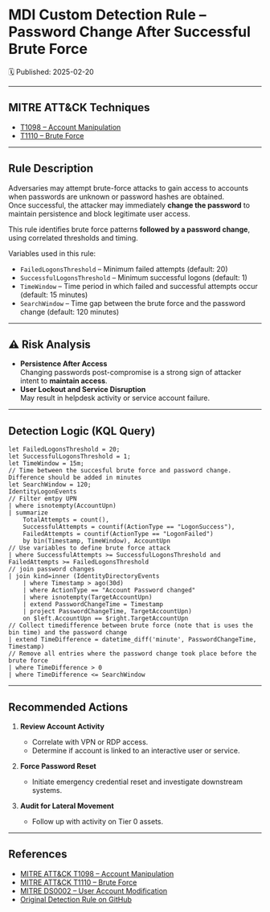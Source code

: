 # MDI Custom Detection Rule – Password Change After Successful Brute Force
🗓️ Published: 2025-02-20

---

## MITRE ATT&CK Techniques

- [T1098 – Account Manipulation](https://attack.mitre.org/techniques/T1098/)
- [T1110 – Brute Force](https://attack.mitre.org/techniques/T1110/)

---

## Rule Description

Adversaries may attempt brute-force attacks to gain access to accounts when passwords are unknown or password hashes are obtained.  
Once successful, the attacker may immediately **change the password** to maintain persistence and block legitimate user access.

This rule identifies brute force patterns **followed by a password change**, using correlated thresholds and timing.

Variables used in this rule:

- `FailedLogonsThreshold` – Minimum failed attempts (default: 20)
- `SuccessfulLogonsThreshold` – Minimum successful logons (default: 1)
- `TimeWindow` – Time period in which failed and successful attempts occur (default: 15 minutes)
- `SearchWindow` – Time gap between the brute force and the password change (default: 120 minutes)

---

## ⚠️ Risk Analysis

- **Persistence After Access**  
  Changing passwords post-compromise is a strong sign of attacker intent to **maintain access**.
- **User Lockout and Service Disruption**  
  May result in helpdesk activity or service account failure.

---

## Detection Logic (KQL Query)

```kusto
let FailedLogonsThreshold = 20;
let SuccessfulLogonsThreshold = 1;
let TimeWindow = 15m;
// Time between the succesful brute force and password change. Difference should be added in minutes
let SearchWindow = 120;
IdentityLogonEvents
// Filter emtpy UPN
| where isnotempty(AccountUpn)
| summarize
    TotalAttempts = count(),
    SuccessfulAttempts = countif(ActionType == "LogonSuccess"),
    FailedAttempts = countif(ActionType == "LogonFailed")
    by bin(Timestamp, TimeWindow), AccountUpn
// Use variables to define brute force attack
| where SuccessfulAttempts >= SuccessfulLogonsThreshold and FailedAttempts >= FailedLogonsThreshold
// join password changes
| join kind=inner (IdentityDirectoryEvents
    | where Timestamp > ago(30d)
    | where ActionType == "Account Password changed"
    | where isnotempty(TargetAccountUpn)
    | extend PasswordChangeTime = Timestamp
    | project PasswordChangeTime, TargetAccountUpn)
    on $left.AccountUpn == $right.TargetAccountUpn
// Collect timedifference between brute force (note that is uses the bin time) and the password change
| extend TimeDifference = datetime_diff('minute', PasswordChangeTime, Timestamp)
// Remove all entries where the password change took place before the brute force
| where TimeDifference > 0
| where TimeDifference <= SearchWindow
```

---

## Recommended Actions

1. **Review Account Activity**
   - Correlate with VPN or RDP access.
   - Determine if account is linked to an interactive user or service.

2. **Force Password Reset**
   - Initiate emergency credential reset and investigate downstream systems.

3. **Audit for Lateral Movement**
   - Follow up with activity on Tier 0 assets.

---

## References

- [MITRE ATT&CK T1098 – Account Manipulation](https://attack.mitre.org/techniques/T1098/)
- [MITRE ATT&CK T1110 – Brute Force](https://attack.mitre.org/techniques/T1110/)
- [MITRE DS0002 – User Account Modification](https://attack.mitre.org/datasources/DS0002/#User%20Account%20Modification)
- [Original Detection Rule on GitHub](https://github.com/Bert-JanP/Hunting-Queries-Detection-Rules/blob/main/Defender%20For%20Identity/PasswordChangeAfterSuccesfulBruteForce.md)

